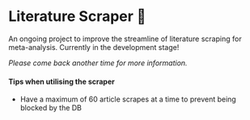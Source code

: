 # Literature Scraper 📜
An ongoing project to improve the streamline of literature scraping for meta-analysis. Currently in the development stage! <br>

*Please come back another time for more information.*

#### Tips when utilising the scraper
- Have a maximum of 60 article scrapes at a time to prevent being blocked by the DB <br>
